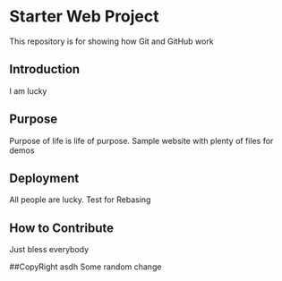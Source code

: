 # Starter Web Project

This repository is for showing how Git and GitHub work


## Introduction

I am lucky

## Purpose

Purpose of life is life of purpose.
Sample website with plenty of files for demos

## Deployment

All people are lucky.
Test for Rebasing

## How to Contribute
Just bless everybody

##CopyRight
asdh
Some random change

